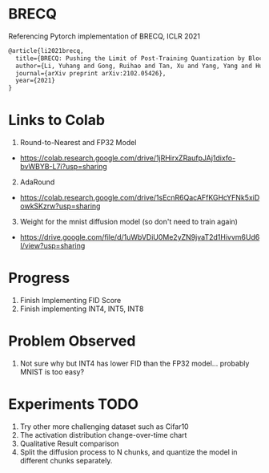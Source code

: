 # BRECQ
Referencing Pytorch implementation of BRECQ, ICLR 2021

```latex
@article{li2021brecq,
  title={BRECQ: Pushing the Limit of Post-Training Quantization by Block Reconstruction},
  author={Li, Yuhang and Gong, Ruihao and Tan, Xu and Yang, Yang and Hu, Peng and Zhang, Qi and Yu, Fengwei and Wang, Wei and Gu, Shi},
  journal={arXiv preprint arXiv:2102.05426},
  year={2021}
}
```

# Links to Colab
1. Round-to-Nearest and FP32 Model
- https://colab.research.google.com/drive/1jRHirxZRaufpJAj1dixfo-bvWBYB-L7i?usp=sharing
2. AdaRound
- https://colab.research.google.com/drive/1sEcnR6QacAFfKGHcYFNk5xiDowkSKzrw?usp=sharing
3. Weight for the mnist diffusion model (so don't need to train again)
- https://drive.google.com/file/d/1uWbVDiU0Me2yZN9jvaT2d1Hivvm6Ud6I/view?usp=sharing

# Progress
1. Finish Implementing FID Score
2. Finish implementing INT4, INT5, INT8

# Problem Observed
1. Not sure why but INT4 has lower FID than the FP32 model... probably MNIST is too easy?

# Experiments TODO
1. Try other more challenging dataset such as Cifar10
2. The activation distribution change-over-time chart
5. Qualitative Result comparison
6. Split the diffusion process to N chunks, and quantize the model in different chunks separately.